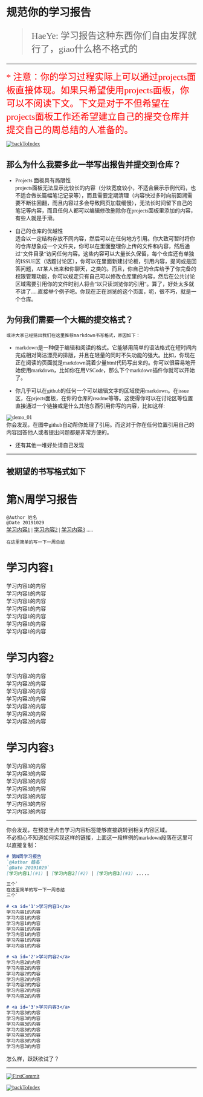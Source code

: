 <font face = 等线>

# 规范你的学习报告  

<font size = 5>  

> HaeYe: 学习报告这种东西你们自由发挥就行了，giao什么格不格式的

</font>

---

<font size = 5 color = red>
* 注意：你的学习过程实际上可以通过projects面板直接体现。如果只希望使用projects面板，你可以不阅读下文。下文是对于不但希望在projects面板工作还希望建立自己的提交仓库并提交自己的周总结的人准备的。
</font>

[![backToIndex](https://s2.ax1x.com/2019/10/29/KfK1e0.png)](https://github.com/GUET-CSSTA-GC/ORG-POLICY#)


## 那么为什么我要多此一举写出报告并提交到仓库？

* Projects 面板具有局限性  
projects面板无法显示比较长的内容（分块宽度较小，不适合展示示例代码，也不适合做长篇幅笔记记录等），而且需要定期清理（内容快过多时向前回溯需要不断往回翻，而且内容过多会导致网页加载缓慢），无法长时间留下自己的笔记等内容，而且任何人都可以编辑修改删除你在projects面板里添加的内容，有些人就是手滑。

* 自己的仓库的优越性  
适合以一定结构存放不同内容，然后可以在任何地方引用。你大致可暂时将你的仓库想象成一个文件夹，你可以在里面整理你上传的文件和内容，然后通过"文件目录"访问任何内容。这些内容可以大量长久保留，每个仓库还有单独的ISSUE区（话题讨论区），你可以在里面新建讨论板，引用内容，提问或是回答问题，AT某人出来和你聊天，之类的。而且，你自己的仓库给予了你完备的权限管理功能，你可以规定只有自己可以修改仓库里的内容，然后在公共讨论区域需要引用你的文件时别人将会"以只读浏览你的引用"。算了，好处太多就不讲了.....直接举个例子吧。你现在正在浏览的这个页面，呃，很不巧，就是一个仓库。

## 为何我们需要一个大概的提交格式？ 

`或许大家已经猜出我们在这里推荐markdown书写格式，原因如下：` 

* markdown是一种便于编辑和阅读的格式。它能够用简单的语法格式在短时间内完成相对简洁漂亮的排版，并且在轻量的同时不失功能的强大。比如，你现在正在阅读的页面就是markdown混着少量html代码写出来的。你可以很容易地开始使用markdown，比如你在用VSCode，那么下个markdown插件你就可以开始了。

* 你几乎可以在github的任何一个可以编辑文字的区域使用markdown。在issue区，在prjects面板，在你的仓库的readme等等。这使得你可以在讨论区等位置直接通过一个链接或是什么其他东西引用你写的内容，比如这样:  
    
![demo_01](https://s2.ax1x.com/2019/10/29/Kflpz4.png)  
你会发现，在图中github自动帮你处理了引用。而这对于你在任何位置引用自己的内容回答他人或者提出问题都是非常方便的。  
    
  * 还有其他一堆好处请自己发现  

---

## 被期望的书写格式如下  

# 第N周学习报告  
`@Author 姓名`  
`@Date 20191029`  
[学习内容1](#1) | [学习内容2](#2) | [学习内容3](#3) .....

```
在这里简单的写一下一周总结
```
# <a id='1'>学习内容1</a>
学习内容1的内容  
学习内容1的内容  
学习内容1的内容  
学习内容1的内容  
学习内容1的内容  
学习内容1的内容  
学习内容1的内容  

# <a id='2'>学习内容2</a>
学习内容2的内容  
学习内容2的内容  
学习内容2的内容  
学习内容2的内容  
学习内容2的内容  
学习内容2的内容  
学习内容2的内容  

# <a id='3'>学习内容3</a>
学习内容3的内容  
学习内容3的内容  
学习内容3的内容  
学习内容3的内容  
学习内容3的内容  
学习内容3的内容  
学习内容3的内容  

---

你会发现，在预览里点击学习内容标签能够直接跳转到相关内容区域。  
不必担心不知道如何实现这样的链接，上面这一段样例的markdown段落在这里可以直接复制：  
```markdown
# 第N周学习报告  
`@Author 姓名`  
`@Date 20191029`  
[学习内容1](#1) | [学习内容2](#2) | [学习内容3](#3) .....

三个`
在这里简单的写一下一周总结
三个`

# <a id='1'>学习内容1</a>
学习内容1的内容  
学习内容1的内容  
学习内容1的内容  
学习内容1的内容  
学习内容1的内容  
学习内容1的内容  
学习内容1的内容  

# <a id='2'>学习内容2</a>
学习内容2的内容  
学习内容2的内容  
学习内容2的内容  
学习内容2的内容  
学习内容2的内容  
学习内容2的内容  
学习内容2的内容  

# <a id='3'>学习内容3</a>
学习内容3的内容  
学习内容3的内容  
学习内容3的内容  
学习内容3的内容  
学习内容3的内容  
学习内容3的内容  
学习内容3的内容  

```

怎么样，跃跃欲试了？

---

[![FirstCommit](https://s2.ax1x.com/2019/10/29/KftAjU.png)](https://github.com/GUET-CSSTA-GC/ORG-POLICY/blob/master/mdflies/FirstCommit/FirstCommit.md)

[![backToIndex](https://s2.ax1x.com/2019/10/29/KfK1e0.png)](https://github.com/GUET-CSSTA-GC/ORG-POLICY#)

</font>